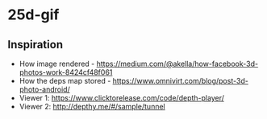 # 25d-gif
## Inspiration

- How image rendered - https://medium.com/@akella/how-facebook-3d-photos-work-8424cf48f061
- How the deps map stored - https://www.omnivirt.com/blog/post-3d-photo-android/
- Viewer 1: https://www.clicktorelease.com/code/depth-player/
- Viewer 2: http://depthy.me/#/sample/tunnel
